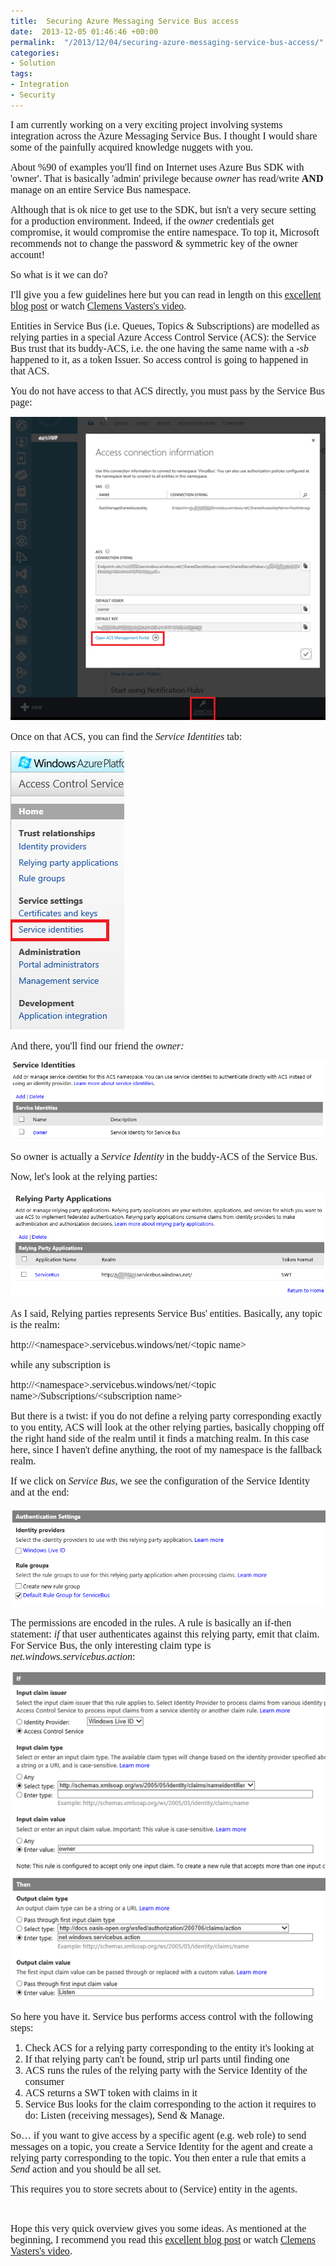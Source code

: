 ```yaml
---
title:  Securing Azure Messaging Service Bus access
date:  2013-12-05 01:46:46 +00:00
permalink:  "/2013/12/04/securing-azure-messaging-service-bus-access/"
categories:
- Solution
tags:
- Integration
- Security
---
```

<p><span style="font-family:Times New Roman;font-size:12pt;">I am currently working on a very exciting project involving systems integration across the Azure Messaging Service Bus. I thought I would share some of the painfully acquired knowledge nuggets with you. 
</span></p><p><span style="font-family:Times New Roman;font-size:12pt;">About %90 of examples you'll find on Internet uses Azure Bus SDK with 'owner'. That is basically 'admin' privilege because <em>owner</em> has read/write <strong>AND</strong> manage on an entire Service Bus namespace. 
</span></p><p><span style="font-family:Times New Roman;font-size:12pt;">Although that is ok nice to get use to the SDK, but isn't a very secure setting for a production environment. Indeed, if the <em>owner</em> credentials get compromise, it would compromise the entire namespace. To top it, Microsoft recommends not to change the password &amp; symmetric key of the owner account! 
</span></p><p><span style="font-family:Times New Roman;font-size:12pt;">So what is it we can do? 
</span></p><p><span style="font-family:Times New Roman;font-size:12pt;">I'll give you a few guidelines here but you can read in length on this <a href="http://convective.wordpress.com/2011/10/13/on-not-using-owner-with-the-azure-appfabric-service-bus/">excellent blog post</a> or watch <a href="http://channel9.msdn.com/posts/Securing-Service-Bus-with-ACS">Clemens Vasters's video</a>. 
</span></p><p><span style="font-family:Times New Roman;font-size:12pt;">Entities in Service Bus (i.e. Queues, Topics &amp; Subscriptions) are modelled as relying parties in a special Azure Access Control Service (ACS): the Service Bus trust that its buddy-ACS, i.e. the one having the same name with a <em>-sb</em> happened to it, as a token Issuer. So access control is going to happened in that ACS. 
</span></p><p><span style="font-family:Times New Roman;font-size:12pt;">You do not have access to that ACS directly, you must pass by the Service Bus page: 
</span></p><p><img src="assets/2013/12/securing-azure-messaging-service-bus-access/120513_0214_securingazu1.png" alt="" /><span style="font-family:Times New Roman;font-size:12pt;">
		</span></p><p><span style="font-family:Times New Roman;font-size:12pt;">Once on that ACS, you can find the <em>Service Identities</em> tab: 
</span></p><p><img src="assets/2013/12/securing-azure-messaging-service-bus-access/120513_0214_securingazu2.png" alt="" /><span style="font-family:Times New Roman;font-size:12pt;">
		</span></p><p><span style="font-family:Times New Roman;font-size:12pt;">And there, you'll find our friend the <em>owner: </em>
		</span></p><p><img src="assets/2013/12/securing-azure-messaging-service-bus-access/120513_0214_securingazu3.png" alt="" /><span style="font-family:Times New Roman;font-size:12pt;">
		</span></p><p><span style="font-family:Times New Roman;font-size:12pt;">So owner is actually a <em>Service Identity</em> in the buddy-ACS of the Service Bus. 
</span></p><p><span style="font-family:Times New Roman;font-size:12pt;">Now, let's look at the relying parties: 
</span></p><p><img src="assets/2013/12/securing-azure-messaging-service-bus-access/120513_0214_securingazu4.png" alt="" /><span style="font-family:Times New Roman;font-size:12pt;">
		</span></p><p><span style="font-family:Times New Roman;font-size:12pt;">As I said, Relying parties represents Service Bus' entities. Basically, any topic is the realm: 
</span></p><p><span style="font-family:Times New Roman;font-size:12pt;">http://&lt;namespace&gt;.servicebus.windows/net/&lt;topic name&gt; 
</span></p><p><span style="font-family:Times New Roman;font-size:12pt;">while any subscription is 
</span></p><p><span style="font-family:Times New Roman;font-size:12pt;">http://&lt;namespace&gt;.servicebus.windows/net/&lt;topic name&gt;/Subscriptions/&lt;subscription name&gt; 
</span></p><p><span style="font-family:Times New Roman;font-size:12pt;">But there is a twist: if you do not define a relying party corresponding exactly to you entity, ACS will look at the other relying parties, basically chopping off the right hand side of the realm until it finds a matching realm. In this case here, since I haven't define anything, the root of my namespace is the fallback realm.
</span></p><p><span style="font-family:Times New Roman;font-size:12pt;">If we click on <em>Service Bus</em>, we see the configuration of the Service Identity and at the end:
</span></p><p><img src="assets/2013/12/securing-azure-messaging-service-bus-access/120513_0227_securingazu1.png" alt="" /><span style="font-family:Times New Roman;font-size:12pt;">
		</span></p><p><span style="font-family:Times New Roman;font-size:12pt;">The permissions are encoded in the rules.  A rule is basically an if-then statement:  <em>if</em> that user authenticates against this relying party, emit that claim.  For Service Bus, the only interesting claim type is <em>net.windows.servicebus.action</em>:
</span></p><p><img src="assets/2013/12/securing-azure-messaging-service-bus-access/120513_0227_securingazu2.png" alt="" /><span style="font-family:Times New Roman;font-size:12pt;"><em>
			</em></span></p><p><span style="font-family:Times New Roman;font-size:12pt;">So here you have it.  Service bus performs access control with the following steps:
</span></p><ol><li><span style="font-family:Times New Roman;font-size:12pt;">Check ACS for a relying party corresponding to the entity it's looking at
</span></li><li><span style="font-family:Times New Roman;font-size:12pt;">If that relying party can't be found, strip url parts until finding one
</span></li><li><span style="font-family:Times New Roman;font-size:12pt;">ACS runs the rules of the relying party with the Service Identity of the consumer
</span></li><li><span style="font-family:Times New Roman;font-size:12pt;">ACS returns a SWT token with claims in it
</span></li><li><span style="font-family:Times New Roman;font-size:12pt;">Service Bus looks for the claim corresponding to the action it requires to do:  Listen (receiving messages), Send &amp; Manage.
</span></li></ol><p><span style="font-family:Times New Roman;font-size:12pt;">So…  if you want to give access by a specific agent (e.g. web role) to send messages on a topic, you create a Service Identity for the agent and create a relying party corresponding to the topic.  You then enter a rule that emits a <em>Send</em> action and you should be all set.
</span></p><p><span style="font-family:Times New Roman;font-size:12pt;">This requires you to store secrets about to (Service) entity in the agents.
</span></p><p>
 </p><p><span style="font-family:Times New Roman;font-size:12pt;">Hope this very quick overview gives you some ideas.  As mentioned at the beginning, I recommend you read this <a href="http://convective.wordpress.com/2011/10/13/on-not-using-owner-with-the-azure-appfabric-service-bus/">excellent blog post</a> or watch <a href="http://channel9.msdn.com/posts/Securing-Service-Bus-with-ACS">Clemens Vasters's video</a>. 
</span></p>